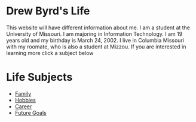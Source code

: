 <!DOCTYPE html>
<html>
<head>
<link rel="stylesheet" href="mystyle.css">
</head>
<body>
<h1>Drew Byrd's Life</h1>
<p>This website will have different information about me. I am a student at the University of Missouri. I am majoring in Information Technology. I am 19 years old and my birthday is March 24, 2002. I live in Columbia Missouri with my roomate, who is also a student at Mizzou. If you are interested in learning more click a subject below</p>
<!DOCTYPE html>
<html>
<body>

<h1>Life Subjects</h1>
  
<ul>
  <li><a href="Family.html">Family</a></li>
  <li><a href="Hobbies.html">Hobbies</a></li>
  <li><a href="Career.html">Career</a></li>
  <li><a href="FutureGoals.html">Future Goals</a></li>
</ul>
</body>
</html>

</body>
</html>

